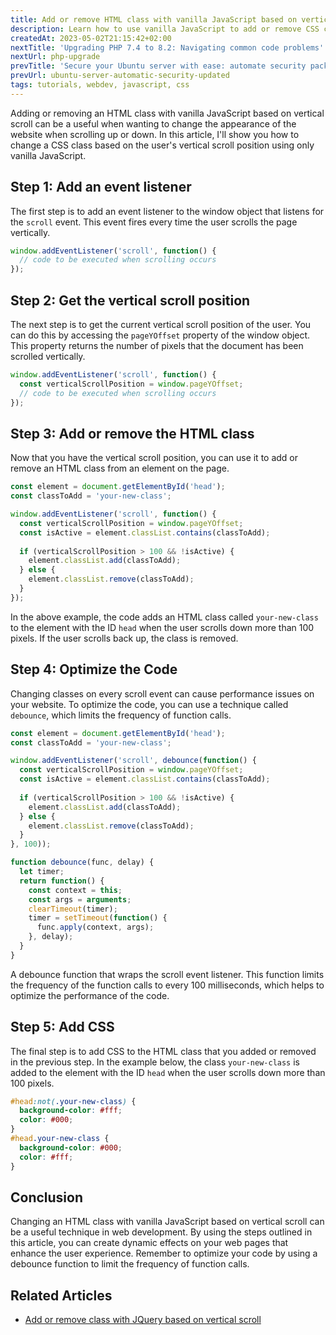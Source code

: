 ```yaml
---
title: Add or remove HTML class with vanilla JavaScript based on vertical scroll
description: Learn how to use vanilla JavaScript to add or remove CSS classes on HTML elements to change the appearance of the website when scrolling down.
createdAt: 2023-05-02T21:15:42+02:00
nextTitle: 'Upgrading PHP 7.4 to 8.2: Navigating common code problems'
nextUrl: php-upgrade
prevTitle: 'Secure your Ubuntu server with ease: automate security package updates'
prevUrl: ubuntu-server-automatic-security-updated
tags: tutorials, webdev, javascript, css
---
```


Adding or removing an HTML class with vanilla JavaScript based on vertical scroll can be a useful when wanting to change the appearance of the website when scrolling up or down. In this article, I'll show you how to change a CSS class based on the user's vertical scroll position using only vanilla JavaScript.

## Step 1: Add an event listener

The first step is to add an event listener to the window object that listens for the `scroll` event. This event fires every time the user scrolls the page vertically.

```javascript
window.addEventListener('scroll', function() {
  // code to be executed when scrolling occurs
});
```

## Step 2: Get the vertical scroll position

The next step is to get the current vertical scroll position of the user. You can do this by accessing the `pageYOffset` property of the window object. This property returns the number of pixels that the document has been scrolled vertically.

```javascript
window.addEventListener('scroll', function() {
  const verticalScrollPosition = window.pageYOffset;
  // code to be executed when scrolling occurs
});
```

## Step 3: Add or remove the HTML class

Now that you have the vertical scroll position, you can use it to add or remove an HTML class from an element on the page.

```javascript
const element = document.getElementById('head');
const classToAdd = 'your-new-class';

window.addEventListener('scroll', function() {
  const verticalScrollPosition = window.pageYOffset;
  const isActive = element.classList.contains(classToAdd);
  
  if (verticalScrollPosition > 100 && !isActive) {
    element.classList.add(classToAdd);
  } else {
    element.classList.remove(classToAdd);
  }
});
```

In the above example, the code adds an HTML class called `your-new-class` to the element with the ID `head` when the user scrolls down more than 100 pixels. If the user scrolls back up, the class is removed.

## Step 4: Optimize the Code

Changing classes on every scroll event can cause performance issues on your website. To optimize the code, you can use a technique called `debounce`, which limits the frequency of function calls.

```javascript
const element = document.getElementById('head');
const classToAdd = 'your-new-class';

window.addEventListener('scroll', debounce(function() {
  const verticalScrollPosition = window.pageYOffset;
  const isActive = element.classList.contains(classToAdd);
  
  if (verticalScrollPosition > 100 && !isActive) {
    element.classList.add(classToAdd);
  } else {
    element.classList.remove(classToAdd);
  }
}, 100));

function debounce(func, delay) {
  let timer;
  return function() {
    const context = this;
    const args = arguments;
    clearTimeout(timer);
    timer = setTimeout(function() {
      func.apply(context, args);
    }, delay);
  }
}
```

A debounce function that wraps the scroll event listener. This function limits the frequency of the function calls to every 100 milliseconds, which helps to optimize the performance of the code.

## Step 5: Add CSS

The final step is to add CSS to the HTML class that you added or removed in the previous step. In the example below, the class `your-new-class` is added to the element with the ID `head` when the user scrolls down more than 100 pixels.

```css
#head:not(.your-new-class) {
  background-color: #fff;
  color: #000;
}
#head.your-new-class {
  background-color: #000;
  color: #fff;
}
```

## Conclusion

Changing an HTML class with vanilla JavaScript based on vertical scroll can be a useful technique in web development. By using the steps outlined in this article, you can create dynamic effects on your web pages that enhance the user experience. Remember to optimize your code by using a debounce function to limit the frequency of function calls.

## Related Articles

- [Add or remove class with JQuery based on vertical scroll](/blog/add-or-remove-class-with-jquery-based-on-vertical-scroll)
